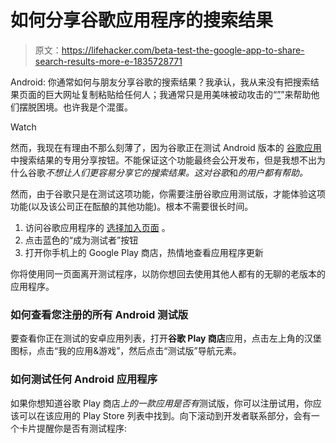 # 如何分享谷歌应用程序的搜索结果

> 原文：<https://lifehacker.com/beta-test-the-google-app-to-share-search-results-more-e-1835728771>

Android: 你通常如何与朋友分享谷歌的搜索结果？我承认，我从来没有把搜索结果页面的巨大网址复制粘贴给任何人；我通常只是用美味被动攻击的“[”](https://lmgtfy.com/)”来帮助他们摆脱困境。也许我是个混蛋。

Watch

然而，我现在有理由不那么刻薄了，因为谷歌正在测试 Android 版本的 [谷歌应用](https://play.google.com/store/apps/details?id=com.google.android.googlequicksearchbox&hl=en_US) 中搜索结果的专用分享按钮。不能保证这个功能最终会公开发布，但是我想不出为什么谷歌*不想让人们更容易分享它的搜索结果。这对谷歌*和*的用户都有帮助。*

然而，由于谷歌只是在测试这项功能，你需要注册谷歌应用测试版，才能体验这项功能(以及该公司正在酝酿的其他功能)。根本不需要很长时间。

1.  访问谷歌应用程序的 [选择加入页面](https://play.google.com/apps/testing/com.google.android.googlequicksearchbox) 。
2.  点击蓝色的“成为测试者”按钮
3.  打开你手机上的 Google Play 商店，热情地查看应用程序更新

你将使用同一页面离开测试程序，以防你想回去使用其他人都有的无聊的老版本的应用程序。

### 如何查看您注册的所有 Android 测试版

要查看你正在测试的安卓应用列表，打开**谷歌 Play 商店**应用，点击左上角的汉堡图标，点击“我的应用&游戏”，然后点击“测试版”导航元素。

### 如何测试任何 Android 应用程序

如果你想知道谷歌 Play 商店*上的一款应用是否有*测试版，你可以注册试用，你应该可以在该应用的 Play Store 列表中找到。向下滚动到开发者联系部分，会有一个卡片提醒你是否有测试程序: